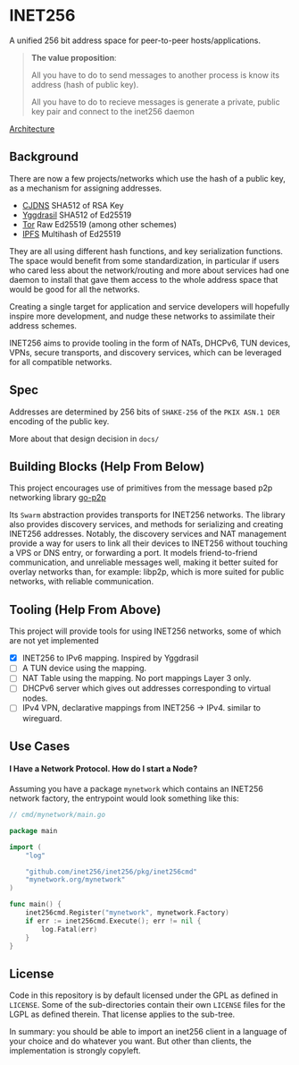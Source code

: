 # INET256

A unified 256 bit address space for peer-to-peer hosts/applications.

> **The value proposition**:
>
> All you have to do to send messages to another process is know its address (hash of public key).
>
> All you have to do to recieve messages is generate a private, public key pair and connect to the inet256 daemon

[Architecture](./ARCHITECTURE.md)

## Background
There are now a few projects/networks which use the hash of a public key, as a mechanism for assigning addresses.

- [CJDNS](https://github.com/cjdelisle/cjdns)
SHA512 of RSA Key
- [Yggdrasil](https://github.com/yggdrasil-network/yggdrasil-go)
SHA512 of Ed25519
- [Tor](https://www.torproject.org/)
Raw Ed25519 (among other schemes)
- [IPFS](https://github.com/ipfs/go-ipfs)
Multihash of Ed25519

They are all using different hash functions, and key serialization functions.
The space would benefit from some standardization, in particular if users who cared less about the network/routing and more about services had one daemon to install that gave them access to the whole address space that would be good for all the networks.

Creating a single target for application and service developers will hopefully inspire more development, and nudge these networks to assimilate their address schemes.

INET256 aims to provide tooling in the form of NATs, DHCPv6, TUN devices, VPNs, secure transports, and discovery services, which can be leveraged for all compatible networks.

## Spec
Addresses are determined by 256 bits of `SHAKE-256` of the `PKIX ASN.1 DER` encoding of the public key.

More about that design decision in `docs/`

## Building Blocks (Help From Below)

This project encourages use of primitives from the message based p2p networking library [go-p2p](https://github.com/brendoncarroll/go-p2p)

Its `Swarm` abstraction provides transports for INET256 networks.
The library also provides discovery services, and methods for serializing and creating INET256 addresses.
Notably, the discovery services and NAT management provide a way for users to link all their devices to INET256 without touching a VPS or DNS entry, or forwarding a port.
It models friend-to-friend communication, and unreliable messages well, making it better suited for overlay networks than, for example: libp2p, which is more suited for public networks, with reliable communication.

## Tooling (Help From Above)
This project will provide tools for using INET256 networks, some of which are not yet implemented

- [x] INET256 to IPv6 mapping. Inspired by Yggdrasil
- [ ] A TUN device using the mapping.
- [ ] NAT Table using the mapping. No port mappings Layer 3 only.
- [ ] DHCPv6 server which gives out addresses corresponding to virtual nodes.
- [ ] IPv4 VPN, declarative mappings from INET256 -> IPv4. similar to wireguard.

## Use Cases

#### I Have a Network Protocol. How do I start a Node?
Assuming you have a package `mynetwork` which contains an INET256 network factory, the entrypoint would look something like this:

```go
// cmd/mynetwork/main.go

package main

import (
    "log"

    "github.com/inet256/inet256/pkg/inet256cmd"
    "mynetwork.org/mynetwork"
)

func main() {
    inet256cmd.Register("mynetwork", mynetwork.Factory)
    if err := inet256cmd.Execute(); err != nil {
        log.Fatal(err)
    }
}
```

## License
Code in this repository is by default licensed under the GPL as defined in `LICENSE`.
Some of the sub-directories contain their own `LICENSE` files for the LGPL as defined therein.
That license applies to the sub-tree.

In summary: you should be able to import an inet256 client in a language of your choice and do whatever you want.
But other than clients, the implementation is strongly copyleft.
